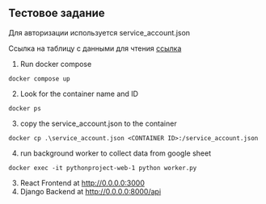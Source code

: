 ## Тестовое задание

Для авторизации используется service_account.json

Ссылка на таблицу с данными для чтения 
[ссылка](https://docs.google.com/spreadsheets/d/1NVA-zupJLAUEOISPcgUAmfEqcwcqKHBoYn7rds-XdH0/edit?usp=sharing)

1. Run docker compose
```
docker compose up
```
2. Look for the container name and ID
```
docker ps
```
3. copy the service_account.json to the container
```
docker cp .\service_account.json <CONTAINER ID>:/service_account.json
```

4. run background worker to collect data from google sheet 
```
docker exec -it pythonproject-web-1 python worker.py
```
3. React Frontend at http://0.0.0.0:3000
4. Django Backend at http://0.0.0.0:8000/api


